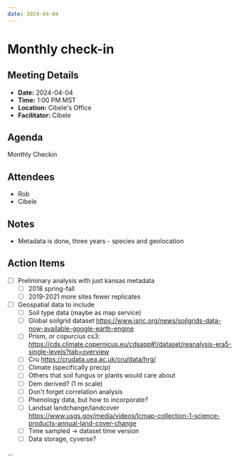 ```yaml
---
date: 2024-04-04
---
```


# Monthly check-in

## Meeting Details
- **Date:** 2024-04-04
- **Time:** 1:00 PM MST
- **Location:** Cibele's Office
- **Facilitator:** Cibele

## Agenda
Monthly Checkin

<!-- more -->

## Attendees
- Rob
- Cibele

## Notes
* Metadata is done, three years - species and geolocation


## Action Items
- [ ] Preliminary analysis with just kansas metadata
  - [ ] 2018 spring-fall
  - [ ] 2019-2021 more sites fewer replicates
- [ ] Geospatial data to include
  - [ ] Soil type data (maybe as map service)
  - [ ] Global soilgrid dataset https://www.isric.org/news/soilgrids-data-now-available-google-earth-engine
  - [ ] Prism, or copurcius cs3: https://cds.climate.copernicus.eu/cdsapp#!/dataset/reanalysis-era5-single-levels?tab=overview
  - [ ] Cru https://crudata.uea.ac.uk/cru/data/hrg/
  - [ ] Climate (specifically precip)
  - [ ] Others that soil fungus or plants would care about
  - [ ] Dem derived? (1 m scale)
  - [ ] Don't forget correlation analysis
  - [ ] Phenology data, but how to incorporate?
  - [ ] Landsat landchange/landcover https://www.usgs.gov/media/videos/lcmap-collection-1-science-products-annual-land-cover-change
  - [ ] Time sampled -> dataset time version
  - [ ] Data storage, cyverse?

...
